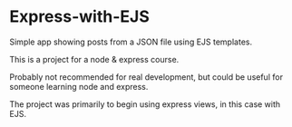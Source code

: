 Express-with-EJS
================

Simple app showing posts from a JSON file using EJS templates.

This is a project for a node & express course. 

Probably not recommended for real development, but could be useful for someone learning node and express.

The project was primarily to begin using express views, in this case with EJS. 
